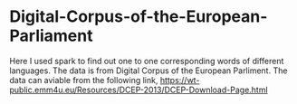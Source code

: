 # Digital-Corpus-of-the-European-Parliament
 Here I used spark to find out one to one corresponding words of different languages. The data is from Digital Corpus of the European Parliment.  The data can aviable from the following link, https://wt-public.emm4u.eu/Resources/DCEP-2013/DCEP-Download-Page.html
